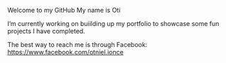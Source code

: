 Welcome to my GitHub
My name is Oti

I’m currently working on buiilding up my portfolio to showcase some fun projects I have completed.

The best way to reach me is through Facebook: https://www.facebook.com/otniel.ionce

<!---
otionce/otionce is a ✨ special ✨ repository because its `README.md` (this file) appears on your GitHub profile.
You can click the Preview link to take a look at your changes.
--->
